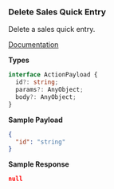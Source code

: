 ### Delete Sales Quick Entry

Delete a sales quick entry.

[Documentation](https://developer.sage.com/accounting/reference/invoicing-sales/#tag/Sales-Quick-Entries/operation/deleteSalesQuickEntriesKey)

**Types**
```ts
interface ActionPayload {
  id?: string;
  params?: AnyObject;
  body?: AnyObject;
}
```

**Sample Payload**
```json
{
  "id": "string"
}
```

**Sample Response**
```json
null
```
